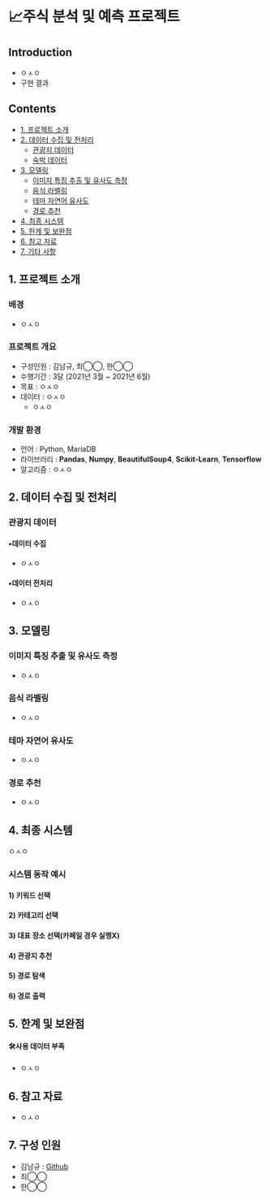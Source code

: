 # 📈주식 분석 및 예측 프로젝트
## Introduction
- ㅇㅅㅇ
- 구현 결과

## Contents
- [1. 프로젝트 소개](#1-프로젝트-소개) 
- [2. 데이터 수집 및 전처리](#2-데이터-수집-및-전처리)
  - [관광지 데이터](#관광지-데이터)
  - [숙박 데이터](#숙박-데이터)
- [3. 모델링](#3-모델링)
  - [이미지 특징 추출 및 유사도 측정](#이미지-특징-추출-및-유사도-측정)
  - [음식 라벨링](#음식-라벨링)
  - [테마 자연어 유사도](#테마-자연어-유사도)
  - [경로 추천](#경로-추천)
- [4. 최종 시스템](#4-최종-시스템)
- [5. 한계 및 보완점](#5-한계-및-보완점) 
- [6. 참고 자료](#6-참고-자료) 
- [7. 기타 사항](#7-기타-사항) 
## 1. 프로젝트 소개
### 배경
- ㅇㅅㅇ

### 프로젝트 개요
- 구성인원 : 김남규, 최◯◯, 한◯◯
- 수행기간 : 3달 (2021년 3월 ~ 2021년 6월)
- 목표 : ㅇㅅㅇ
- 데이터 : ㅇㅅㅇ
  - ㅇㅅㅇ

### 개발 환경
- 언어 : Python, MariaDB
- 라이브러리 : **Pandas**, **Numpy**, **BeautifulSoup4**, **Scikit-Learn**, **Tensorflow**
- 알고리즘 : ㅇㅅㅇ

## 2. 데이터 수집 및 전처리
### 관광지 데이터
#### ▪데이터 수집
- ㅇㅅㅇ
#### ▪데이터 전처리
- ㅇㅅㅇ

## 3. 모델링
### 이미지 특징 추출 및 유사도 측정
- ㅇㅅㅇ

### 음식 라벨링
- ㅇㅅㅇ

### 테마 자연어 유사도
- ㅇㅅㅇ

### 경로 추천
- ㅇㅅㅇ

## 4. 최종 시스템
ㅇㅅㅇ  
### 시스템 동작 예시
#### 1) 키워드 선택
#### 2) 카테고리 선택
#### 3) 대표 장소 선택(카페일 경우 실행X)
#### 4) 관광지 추천
#### 5) 경로 탐색
#### 6) 경로 출력

## 5. 한계 및 보완점
#### 🛠사용 데이터 부족
- ㅇㅅㅇ

## 6. 참고 자료
- ㅇㅅㅇ

## 7. 구성 인원
- 김남규 : <a href = 'https://github.com/Isanghada' target='_blink'>Github</a>
- 최◯◯
- 한◯◯
